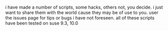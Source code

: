 i have made a number of scripts, some hacks, others not, you decide.  i just want to share them with the world cause they may be of use to you. user the issues page for tips or bugs i have not foreseen.  all of these scripts have been tested on suse 9.3, 10.0

